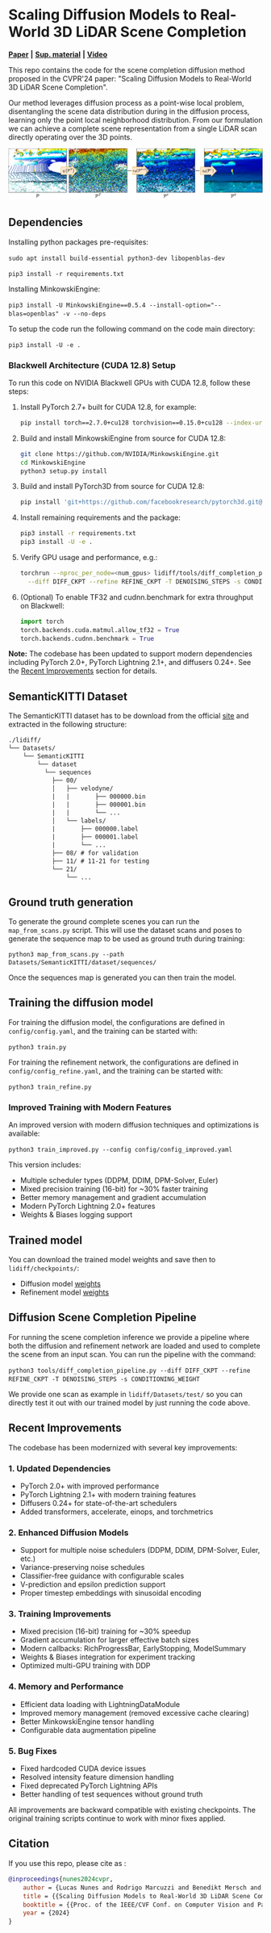 # Scaling Diffusion Models to Real-World 3D LiDAR Scene Completion

**[Paper](http://www.ipb.uni-bonn.de/pdfs/nunes2024cvpr.pdf)** **|** **[Sup. material](http://www.ipb.uni-bonn.de/pdfs/nunes2024cvpr-supmaterial.pdf)** **|** **[Video](https://www.youtube.com/watch?v=XWu8svlMKUo)**

This repo contains the code for the scene completion diffusion method proposed in the CVPR'24 paper: "Scaling Diffusion Models to Real-World 3D LiDAR Scene Completion".

Our method leverages diffusion process as a point-wise local problem, disentangling the scene data distribution during in the diffusion process, learning only the point local neighborhood distribution. From our formulation we
can achieve a complete scene representation from a single LiDAR scan directly operating over the 3D points.

![](media/diff_steps.png)

## Dependencies

Installing python packages pre-requisites:

`sudo apt install build-essential python3-dev libopenblas-dev`

`pip3 install -r requirements.txt`

Installing MinkowskiEngine:

`pip3 install -U MinkowskiEngine==0.5.4 --install-option="--blas=openblas" -v --no-deps`

To setup the code run the following command on the code main directory:

`pip3 install -U -e .`

### Blackwell Architecture (CUDA 12.8) Setup

To run this code on NVIDIA Blackwell GPUs with CUDA 12.8, follow these steps:

1. Install PyTorch 2.7+ built for CUDA 12.8, for example:
   ```bash
   pip install torch==2.7.0+cu128 torchvision==0.15.0+cu128 --index-url https://download.pytorch.org/whl/cu128
   ```
2. Build and install MinkowskiEngine from source for CUDA 12.8:
   ```bash
   git clone https://github.com/NVIDIA/MinkowskiEngine.git
   cd MinkowskiEngine
   python3 setup.py install
   ```
3. Build and install PyTorch3D from source for CUDA 12.8:
   ```bash
   pip install 'git+https://github.com/facebookresearch/pytorch3d.git@v0.7.5' --no-deps
   ```
4. Install remaining requirements and the package:
   ```bash
   pip3 install -r requirements.txt
   pip3 install -U -e .
   ```
5. Verify GPU usage and performance, e.g.:
   ```bash
   torchrun --nproc_per_node=<num_gpus> lidiff/tools/diff_completion_pipeline.py \
     --diff DIFF_CKPT --refine REFINE_CKPT -T DENOISING_STEPS -s CONDITIONING_WEIGHT
   ```
6. (Optional) To enable TF32 and cudnn.benchmark for extra throughput on Blackwell:
   ```python
   import torch
   torch.backends.cuda.matmul.allow_tf32 = True
   torch.backends.cudnn.benchmark = True
   ```

**Note:** The codebase has been updated to support modern dependencies including PyTorch 2.0+, PyTorch Lightning 2.1+, and diffusers 0.24+. See the [Recent Improvements](#recent-improvements) section for details.

## SemanticKITTI Dataset

The SemanticKITTI dataset has to be download from the official [site](http://www.semantic-kitti.org/dataset.html#download) and extracted in the following structure:

```
./lidiff/
└── Datasets/
    └── SemanticKITTI
        └── dataset
          └── sequences
            ├── 00/
            │   ├── velodyne/
            |   |       ├── 000000.bin
            |   |       ├── 000001.bin
            |   |       └── ...
            │   └── labels/
            |       ├── 000000.label
            |       ├── 000001.label
            |       └── ...
            ├── 08/ # for validation
            ├── 11/ # 11-21 for testing
            └── 21/
                └── ...
```

## Ground truth generation

To generate the ground complete scenes you can run the `map_from_scans.py` script. This will use the dataset scans and poses to generate the sequence map to be used as ground truth during training:

```
python3 map_from_scans.py --path Datasets/SemanticKITTI/dataset/sequences/
```

Once the sequences map is generated you can then train the model.

## Training the diffusion model

For training the diffusion model, the configurations are defined in `config/config.yaml`, and the training can be started with:

`python3 train.py`

For training the refinement network, the configurations are defined in `config/config_refine.yaml`, and the training can be started with:

`python3 train_refine.py`

### Improved Training with Modern Features

An improved version with modern diffusion techniques and optimizations is available:

`python3 train_improved.py --config config/config_improved.yaml`

This version includes:
- Multiple scheduler types (DDPM, DDIM, DPM-Solver, Euler)
- Mixed precision training (16-bit) for ~30% faster training
- Better memory management and gradient accumulation
- Modern PyTorch Lightning 2.0+ features
- Weights & Biases logging support

## Trained model

You can download the trained model weights and save then to `lidiff/checkpoints/`:

- Diffusion model [weights](https://www.ipb.uni-bonn.de/html/projects/lidiff/diff_net.ckpt)
- Refinement model [weights](https://www.ipb.uni-bonn.de/html/projects/lidiff/refine_net.ckpt)

## Diffusion Scene Completion Pipeline

For running the scene completion inference we provide a pipeline where both the diffusion and refinement network are loaded and used to complete the scene from an input scan. You can run the pipeline with the command:

`python3 tools/diff_completion_pipeline.py --diff DIFF_CKPT --refine REFINE_CKPT -T DENOISING_STEPS -s CONDITIONING_WEIGHT`

We provide one scan as example in `lidiff/Datasets/test/` so you can directly test it out with our trained model by just running the code above.

## Recent Improvements

The codebase has been modernized with several key improvements:

### 1. **Updated Dependencies**
- PyTorch 2.0+ with improved performance
- PyTorch Lightning 2.1+ with modern training features
- Diffusers 0.24+ for state-of-the-art schedulers
- Added transformers, accelerate, einops, and torchmetrics

### 2. **Enhanced Diffusion Models**
- Support for multiple noise schedulers (DDPM, DDIM, DPM-Solver, Euler, etc.)
- Variance-preserving noise schedules
- Classifier-free guidance with configurable scales
- V-prediction and epsilon prediction support
- Proper timestep embeddings with sinusoidal encoding

### 3. **Training Improvements**
- Mixed precision (16-bit) training for ~30% speedup
- Gradient accumulation for larger effective batch sizes
- Modern callbacks: RichProgressBar, EarlyStopping, ModelSummary
- Weights & Biases integration for experiment tracking
- Optimized multi-GPU training with DDP

### 4. **Memory and Performance**
- Efficient data loading with LightningDataModule
- Improved memory management (removed excessive cache clearing)
- Better MinkowskiEngine tensor handling
- Configurable data augmentation pipeline

### 5. **Bug Fixes**
- Fixed hardcoded CUDA device issues
- Resolved intensity feature dimension handling
- Fixed deprecated PyTorch Lightning APIs
- Better handling of test sequences without ground truth

All improvements are backward compatible with existing checkpoints. The original training scripts continue to work with minor fixes applied.

## Citation

If you use this repo, please cite as :

```bibtex
@inproceedings{nunes2024cvpr,
    author = {Lucas Nunes and Rodrigo Marcuzzi and Benedikt Mersch and Jens Behley and Cyrill Stachniss},
    title = {{Scaling Diffusion Models to Real-World 3D LiDAR Scene Completion}},
    booktitle = {{Proc. of the IEEE/CVF Conf. on Computer Vision and Pattern Recognition (CVPR)}},
    year = {2024}
}
